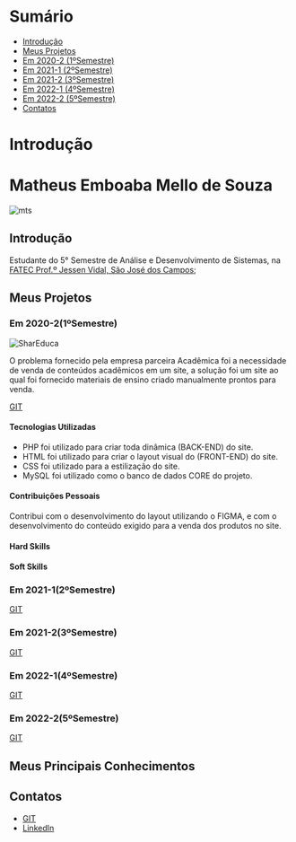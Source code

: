 # Sumário <br id="topo">

- [Introdução](#introducao)
- [Meus Projetos](#MeusProjetos)
- [Em 2020-2 (1ºSemestre)](#1Semestre)
- [Em 2021-1 (2ºSemestre)](#2Semestre)
- [Em 2021-2 (3ºSemestre)](#3Semestre)
- [Em 2022-1 (4ºSemestre)](#4Semestre)
- [Em 2022-2 (5ºSemestre)](#5Semestre)
- [Contatos](#Contatos)

# Introdução <a name="introducao"></a>

# Matheus Emboaba Mello de Souza
![mts](https://user-images.githubusercontent.com/70578084/190001067-7100f28d-6212-4872-bd3c-59ffa89962fd.jpeg)

## Introdução <a name="Introducao"></a>

Estudante do 5° Semestre de Análise e Desenvolvimento de Sistemas, na [FATEC Prof.º Jessen Vidal, São José dos Campos](https://fatecsjc-prd.azurewebsites.net/);

## Meus Projetos <a name="MeusProjetos"></a>

### Em 2020-2(1ºSemestre)<a name="(1Semestre)"></a>
![SharEduca](https://user-images.githubusercontent.com/70578084/190001113-8e8f510f-d8b7-413c-bdb9-2d3f237ab393.jpeg)

O problema fornecido pela empresa parceira Acadêmica foi a necessidade de venda de conteúdos acadêmicos em um site, a solução foi um site ao qual foi fornecido materiais de ensino criado manualmente prontos para venda. 

[GIT](https://github.com/Leo0256/Equipe_Lider-Projeto_Integrador)

#### Tecnologias Utilizadas 

- PHP foi utilizado para criar toda dinâmica (BACK-END) do site.
- HTML foi utilizado para criar o layout visual do (FRONT-END) do site.
- CSS  foi utilizado para a estilização do site.
- MySQL foi utilizado como o banco de dados CORE do projeto.

#### Contribuições Pessoais
Contribui com o desenvolvimento do layout utilizando o FIGMA, e com o desenvolvimento do conteúdo exigido para a venda dos produtos no site.

#### Hard Skills

#### Soft Skills

### Em 2021-1(2ºSemestre)<a name="(2Semestre)"></a>

[GIT](https://github.com/Leo0256/Equipe_Lider-Projeto_GSW)

### Em 2021-2(3ºSemestre)<a name="(3Semestre)"></a>

[GIT](https://github.com/Leo0256/API-IoniCRM_IonicHealth)

### Em 2022-1(4ºSemestre)<a name="(4Semestre)"></a>

[GIT](https://github.com/Leo0256/API-4-SrSoja-2022-1)

### Em 2022-2(5ºSemestre)<a name="(5Semestre)"></a>

[GIT](https://github.com/Jonathan-Assis/API-5-OP-2022-2)

## Meus Principais Conhecimentos

## Contatos <a name="(Contatos)"></a>
* [GIT](https://github.com/MatheusEmboabaTeteu)
* [LinkedIn](https://www.linkedin.com/in/matheus-emboaba-a21970236)
